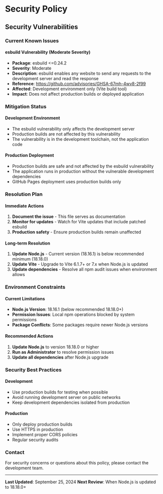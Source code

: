 # Security Policy

## Security Vulnerabilities

### Current Known Issues

#### esbuild Vulnerability (Moderate Severity)
- **Package**: esbuild <=0.24.2
- **Severity**: Moderate
- **Description**: esbuild enables any website to send any requests to the development server and read the response
- **Reference**: https://github.com/advisories/GHSA-67mh-4wv8-2f99
- **Affected**: Development environment only (Vite build tool)
- **Impact**: Does not affect production builds or deployed application

### Mitigation Status

#### Development Environment
- The esbuild vulnerability only affects the development server
- Production builds are not affected by this vulnerability
- The vulnerability is in the development toolchain, not the application code

#### Production Deployment
- Production builds are safe and not affected by the esbuild vulnerability
- The application runs in production without the vulnerable development dependencies
- GitHub Pages deployment uses production builds only

### Resolution Plan

#### Immediate Actions
1. **Document the issue** - This file serves as documentation
2. **Monitor for updates** - Watch for Vite updates that include patched esbuild
3. **Production safety** - Ensure production builds remain unaffected

#### Long-term Resolution
1. **Update Node.js** - Current version (18.16.1) is below recommended minimum (18.18.0)
2. **Update Vite** - Upgrade to Vite 6.1.7+ or 7.x when Node.js is updated
3. **Update dependencies** - Resolve all npm audit issues when environment allows

### Environment Constraints

#### Current Limitations
- **Node.js Version**: 18.16.1 (below recommended 18.18.0+)
- **Permission Issues**: Local npm operations blocked by system permissions
- **Package Conflicts**: Some packages require newer Node.js versions

#### Recommended Actions
1. **Update Node.js** to version 18.18.0 or higher
2. **Run as Administrator** to resolve permission issues
3. **Update all dependencies** after Node.js upgrade

### Security Best Practices

#### Development
- Use production builds for testing when possible
- Avoid running development server on public networks
- Keep development dependencies isolated from production

#### Production
- Only deploy production builds
- Use HTTPS in production
- Implement proper CORS policies
- Regular security audits

### Contact

For security concerns or questions about this policy, please contact the development team.

---

**Last Updated**: September 25, 2024
**Next Review**: When Node.js is updated to 18.18.0+
